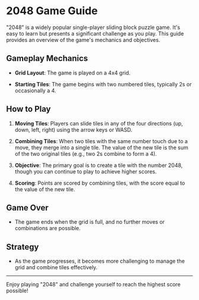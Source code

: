 # 2048 Game Guide

"2048" is a widely popular single-player sliding block puzzle game. It's easy to learn but presents a significant challenge as you play. This guide provides an overview of the game's mechanics and objectives.

## Gameplay Mechanics

- **Grid Layout**: The game is played on a 4x4 grid.

- **Starting Tiles**: The game begins with two numbered tiles, typically 2s or occasionally a 4.

## How to Play

1. **Moving Tiles**: Players can slide tiles in any of the four directions (up, down, left, right) using the arrow keys or WASD.

2. **Combining Tiles**: When two tiles with the same number touch due to a move, they merge into a single tile. The value of the new tile is the sum of the two original tiles (e.g., two 2s combine to form a 4).

3. **Objective**: The primary goal is to create a tile with the number 2048, though you can continue to play to achieve higher scores.

4. **Scoring**: Points are scored by combining tiles, with the score equal to the value of the new tile.

## Game Over

- The game ends when the grid is full, and no further moves or combinations are possible.

## Strategy

- As the game progresses, it becomes more challenging to manage the grid and combine tiles effectively.

---

Enjoy playing "2048" and challenge yourself to reach the highest score possible!
